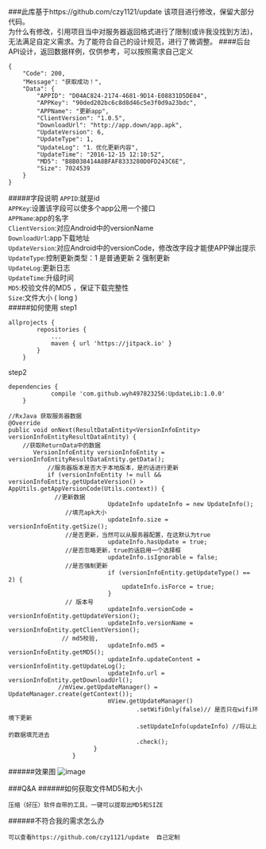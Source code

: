 ###此库基于https://github.com/czy1121/update  该项目进行修改，保留大部分代码。  
为什么有修改，引用项目当中对服务器返回格式进行了限制(或许我没找到方法)，无法满足自定义需求。为了能符合自己的设计规范，进行了微调整。 
####后台API设计，返回数据样例，仅供参考，可以按照需求自己定义
```
{
    "Code": 200,
    "Message": "获取成功！",
    "Data": {
        "APPID": "D04AC824-2174-4681-9D14-E08831D5DE04",
        "APPKey": "90ded202bc6c8d8d46c5e3f0d9a23bdc",
        "APPName": "更新app",
        "ClientVersion": "1.0.5",
        "DownloadUrl": "http://app.down/app.apk",
        "UpdateVersion": 6,
        "UpdateType": 1,
        "UpdateLog": "1．优化更新内容",
        "UpdateTime": "2016-12-15 12:10:52",
        "MD5": "B8B038414A8BFAF8333280D0FD243C6E",
        "Size": 7024539
    }
}
``` 
#####字段说明
`APPID`:就是id  
`APPKey`:设置该字段可以使多个app公用一个接口  
`APPName`:app的名字  
`ClientVersion`:对应Android中的versionName  
`DownloadUrl`:app下载地址  
`UpdateVersion`:对应Android中的versionCode，修改改字段才能使APP弹出提示  
`UpdateType`:控制更新类型：1 是普通更新 2 强制更新  
`UpdateLog`:更新日志  
`UpdateTime`:升级时间  
`MD5`:校验文件的MD5 ，保证下载完整性  
`Size`:文件大小 ( long )  
#####如何使用
step1
```
allprojects {
		repositories {
			...
			maven { url 'https://jitpack.io' }
		}
	}
```
step2
```
dependencies {
	        compile 'com.github.wyh497823256:UpdateLib:1.0.0'
	}
```

```
//RxJava 获取服务器数据
@Override
public void onNext(ResultDataEntity<VersionInfoEntity> versionInfoEntityResultDataEntity) {
	//获取ReturnData中的数据
       VersionInfoEntity versionInfoEntity = versionInfoEntityResultDataEntity.getData();
       	   //服务器版本是否大于本地版本，是的话进行更新
           if (versionInfoEntity != null && versionInfoEntity.getUpdateVersion() > AppUtils.getAppVersionCode(Utils.context)) {
	   		 //更新数据		
                            UpdateInfo updateInfo = new UpdateInfo();
			    //填充apk大小
                            updateInfo.size = versionInfoEntity.getSize();
			    //是否更新，当然可以从服务器配置，在这默认为true
                            updateInfo.hasUpdate = true;
			    //是否忽略更新，true的话启用一个选择框
                            updateInfo.isIgnorable = false;
			    //是否强制更新
                            if (versionInfoEntity.getUpdateType() == 2) {
                                updateInfo.isForce = true;
                            }
			    // 版本号
                            updateInfo.versionCode = versionInfoEntity.getUpdateVersion();
                            updateInfo.versionName = versionInfoEntity.getClientVersion();
			   // md5校验,
                            updateInfo.md5 = versionInfoEntity.getMD5();
                            updateInfo.updateContent = versionInfoEntity.getUpdateLog();
                            updateInfo.url = versionInfoEntity.getDownloadUrl();
			  //mView.getUpdateManager() = UpdateManager.create(getContext());
                            mView.getUpdateManager()
                                    .setWifiOnly(false)// 是否只在wifi环境下更新
                                    .setUpdateInfo(updateInfo) //将以上的数据填充进去
                                    .check();
                        }
                  }
```

######效果图
![image](https://github.com/wyh497823256/UpdateLib/blob/master/20170214143717.png)

###Q&A
######如何获取文件MD5和大小
```简单点的就是使用 
压缩（好压）软件自带的工具，一键可以提取出MD5和SIZE
```
######不符合我的需求怎么办
```
可以查看https://github.com/czy1121/update  自己定制
```
